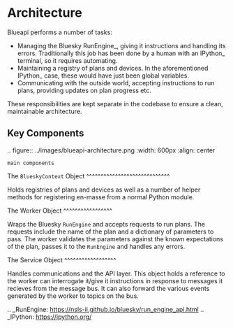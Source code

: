Architecture
============

Blueapi performs a number of tasks:

* Managing the Bluesky RunEngine_, giving it instructions and handling its errors. Traditionally this job has been done by a human with an IPython_ terminal, so it requires automating.
* Maintaining a registry of plans and devices. In the aforementioned IPython_ case, these would have just been global variables.
* Communicating with the outside world, accepting instructions to run plans, providing updates on plan progress etc.

These responsibilities are kept separate in the codebase to ensure a clean, maintainable architecture.

Key Components
--------------

.. figure:: ../images/blueapi-architecture.png
    :width: 600px
    :align: center

    main components


The ``BlueskyContext`` Object
^^^^^^^^^^^^^^^^^^^^^^^^^^^^^

Holds registries of plans and devices as well as a number of helper methods for 
registering en-masse from a normal Python module. 


The Worker Object
^^^^^^^^^^^^^^^^^

Wraps the Bluesky ``RunEngine`` and accepts requests to run plans. The requests include the name 
of the plan and a dictionary of parameters to pass. The worker validates the parameters against
the known expectations of the plan, passes it to the ``RunEngine`` and handles any errors.


The Service Object
^^^^^^^^^^^^^^^^^^

Handles communications and the API layer. This object holds a reference to the worker 
can interrogate it/give it instructions in response to messages it recieves from the message
bus. It can also forward the various events generated by the worker to topics on the bus.


.. _RunEngine: https://nsls-ii.github.io/bluesky/run_engine_api.html
.. _IPython: https://ipython.org/
